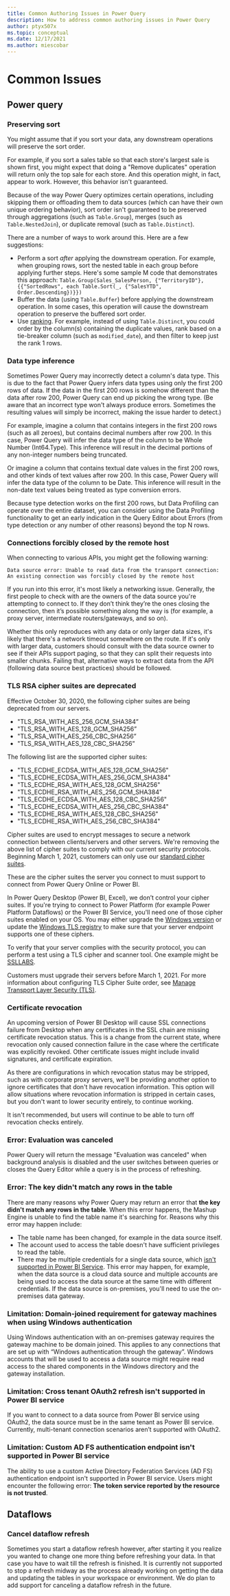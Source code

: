 ```yaml
---
title: Common Authoring Issues in Power Query
description: How to address common authoring issues in Power Query
author: ptyx507x
ms.topic: conceptual
ms.date: 12/17/2021
ms.author: miescobar
---
```



# Common Issues

## Power query

### Preserving sort

You might assume that if you sort your data, any downstream operations will preserve the sort order.

For example, if you sort a sales table so that each store's largest sale is shown first, you might expect that doing a "Remove duplicates" operation will return only the top sale for each store. And this operation might, in fact, appear to work. However, this behavior isn't guaranteed.

Because of the way Power Query optimizes certain operations, including skipping them or offloading them to data sources (which can have their own unique ordering behavior), sort order isn't guaranteed to be preserved through aggregations (such as `Table.Group`), merges (such as `Table.NestedJoin`), or duplicate removal (such as `Table.Distinct`).

There are a number of ways to work around this. Here are a few suggestions:

* Perform a sort *after* applying the downstream operation. For example, when grouping rows, sort the nested table in each group before applying further steps. Here's some sample M code that demonstrates this approach: `Table.Group(Sales_SalesPerson, {"TerritoryID"}, {{"SortedRows", each Table.Sort(_, {"SalesYTD", Order.Descending})}})`
* Buffer the data (using `Table.Buffer`) before applying the downstream operation. In some cases, this operation will cause the downstream operation to preserve the buffered sort order.
* Use [ranking](rank-column.md). For example, instead of using `Table.Distinct`, you could order by the column(s) containing the duplicate values, rank based on a tie-breaker column (such as `modified_date`), and then filter to keep just the rank 1 rows.

### Data type inference

Sometimes Power Query may incorrectly detect a column's data type. This is due to the fact that Power Query infers data types using only the first 200 rows of data. If the data in the first 200 rows is somehow different than the data after row 200, Power Query can end up picking the wrong type. (Be aware that an incorrect type won't always produce errors. Sometimes the resulting values will simply be incorrect, making the issue harder to detect.)

For example, imagine a column that contains integers in the first 200 rows (such as all zeroes), but contains decimal numbers after row 200. In this case, Power Query will infer the data type of the column to be Whole Number (Int64.Type). This inference will result in the decimal portions of any non-integer numbers being truncated.

Or imagine a column that contains textual date values in the first 200 rows, and other kinds of text values after row 200. In this case, Power Query will infer the data type of the column to be Date. This inference will result in the non-date text values being treated as type conversion errors.

Because type detection works on the first 200 rows, but Data Profiling can operate over the entire dataset, you can consider using the Data Profiling functionality to get an early indication in the Query Editor about Errors (from type detection or any number of other reasons) beyond the top N rows.

### Connections forcibly closed by the remote host

When connecting to various APIs, you might get the following warning:

`Data source error: Unable to read data from the transport connection: An existing connection was forcibly closed by the remote host`

If you run into this error, it's most likely a networking issue. Generally, the first people to check with are the owners of the data source you're attempting to connect to. If they don’t think they’re the ones closing the connection, then it’s possible something along the way is (for example, a proxy server, intermediate routers/gateways, and so on).

Whether this only reproduces with any data or only larger data sizes, it's likely that there's a network timeout somewhere on the route. If it's only with larger data, customers should consult with the data source owner to see if their APIs support paging, so that they can split their requests into smaller chunks. Failing that, alternative ways to extract data from the API (following data source best practices) should be followed.

### TLS RSA cipher suites are deprecated

Effective October 30, 2020, the following cipher suites are being deprecated from our servers.

* "TLS_RSA_WITH_AES_256_GCM_SHA384”
* "TLS_RSA_WITH_AES_128_GCM_SHA256”
* "TLS_RSA_WITH_AES_256_CBC_SHA256”
* "TLS_RSA_WITH_AES_128_CBC_SHA256”

The following list are the supported cipher suites:

* "TLS_ECDHE_ECDSA_WITH_AES_128_GCM_SHA256"
* "TLS_ECDHE_ECDSA_WITH_AES_256_GCM_SHA384"
* "TLS_ECDHE_RSA_WITH_AES_128_GCM_SHA256"
* "TLS_ECDHE_RSA_WITH_AES_256_GCM_SHA384"
* "TLS_ECDHE_ECDSA_WITH_AES_128_CBC_SHA256"
* "TLS_ECDHE_ECDSA_WITH_AES_256_CBC_SHA384"
* "TLS_ECDHE_RSA_WITH_AES_128_CBC_SHA256"
* "TLS_ECDHE_RSA_WITH_AES_256_CBC_SHA384"

Cipher suites are used to encrypt messages to secure a network connection between clients/servers and other servers. We're removing the above list of cipher suites to comply with our current security protocols. Beginning March 1, 2021, customers can only use our [standard cipher suites](/power-platform/admin/server-cipher-tls-requirements).

These are the cipher suites the server you connect to must support to connect from Power Query Online or Power BI.

In Power Query Desktop (Power BI, Excel), we don’t control your cipher suites. If you're trying to connect to Power Platform  (for example Power Platform Dataflows) or the Power BI Service, you'll need one of those cipher suites enabled on your OS. You may either upgrade the [Windows version](/windows/win32/secauthn/cipher-suites-in-schannel) or update the [Windows TLS registry](/windows-server/security/tls/tls-registry-settings) to make sure that your server endpoint supports one of these ciphers.

To verify that your server complies with the security protocol, you can perform a test using a TLS cipher and scanner tool. One example might be [SSLLABS](https://www.ssllabs.com/ssltest/analyze.html).

Customers must upgrade their servers before March 1, 2021. For more information about configuring TLS Cipher Suite order, see [Manage Transport Layer Security (TLS)](/windows-server/security/tls/manage-tls).

### Certificate revocation

An upcoming version of Power BI Desktop will cause SSL connections failure from Desktop when any certificates in the SSL chain are missing certificate revocation status. This  is a change from the current state, where revocation only caused connection failure in the case where the certificate was explicitly revoked. Other certificate issues might include invalid signatures, and certificate expiration.

As there are configurations in which revocation status may be stripped, such as with corporate proxy servers, we'll be providing another option to ignore certificates that don't have revocation information. This option will allow situations where revocation information is stripped in certain cases, but you don't want to lower security entirely, to continue working.

It isn't recommended, but users will continue to be able to turn off revocation checks entirely.

### Error: Evaluation was canceled

Power Query will return the message "Evaluation was canceled" when background analysis is disabled and the user switches between queries or closes the Query Editor while a query is in the process of refreshing.

### Error: The key didn't match any rows in the table

There are many reasons why Power Query may return an error that **the key didn't match any rows in the table**. When this error happens, the Mashup Engine is unable to find the table name it's searching for. Reasons why this error may happen include:

* The table name has been changed, for example in the data source itself.
* The account used to access the table doesn't have sufficient privileges to read the table.
* There may be multiple credentials for a single data source, which [isn't supported in Power BI Service](/power-bi/connect-data/refresh-data#accessing-cloud-data-sources). This error may happen, for example, when the data source is a cloud data source and multiple accounts are being used to access the data source at the same time with different credentials. If the data source is on-premises, you'll need to use the on-premises data gateway.

### Limitation: Domain-joined requirement for gateway machines when using Windows authentication

Using Windows authentication with an on-premises gateway requires the gateway machine to be domain joined. This applies to any connections that are set up with “Windows authentication through the gateway”. Windows accounts that will be used to access a data source might require read access to the shared components in the Windows directory and the gateway installation.

### Limitation: Cross tenant OAuth2 refresh isn't supported in Power BI service

If you want to connect to a data source from Power BI service using OAuth2, the data source must be in the same tenant as Power BI service. Currently, multi-tenant connection scenarios aren’t supported with OAuth2.

### Limitation: Custom AD FS authentication endpoint isn't supported in Power BI service

The ability to use a custom Active Directory Federation Services (AD FS) authentication endpoint isn't supported in Power BI service. Users might encounter the following error: **The token service reported by the resource is not trusted**.

## Dataflows

### Cancel dataflow refresh

Sometimes you start a dataflow refresh however, after starting it you realize you wanted to change one more thing before refreshing your data. In that case you have to wait till the refresh is finished. It is currently not supported to stop a refresh midway as the process already working on getting the data and updating the tables in your workspace or environment. We do plan to add support for canceling a dataflow refresh in the future.
